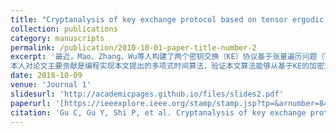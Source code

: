 ```yaml
---
title: "Cryptanalysis of key exchange protocol based on tensor ergodic problem"
collection: publications
category: manuscripts
permalink: /publication/2010-10-01-paper-title-number-2
excerpt: '最近，Mao、Zhang、Wu等人构建了两个密钥交换（KE）协议基于张量遍历问题（TEP）。尽管他们推测这些构造可以潜在地抵抗量子计算攻击，但对于KE协议他们没有提供严格的安全证明。本文利用遍历矩阵性质，我们首先提出了一种使用O(n^6)算法求解TEP问题的多项式时间算法有限域中的运算，其中n是安全参数。然后，应用该多项式时间算法，我们分别为两个基于TEP的KE构造生成一个公共共享密钥。此外，我们还提供了一种具有O(n^6)算术运算的多项式时间算法，该算法直接从基于KE的加密方案的密文中恢复明文。因此，基于TEP的KE协议及其相应的加密方案是不安全的。
本人对论文主要贡献是编程实现本文提出的多项式时间算法，验证本文算法能够从基于KE的加密方案的密文中直接恢复明文的正确性。'
date: 2018-10-09
venue: 'Journal 1'
slidesurl: 'http://academicpages.github.io/files/slides2.pdf'
paperurl: '[https://ieeexplore.ieee.org/stamp/stamp.jsp?tp=&arnumber=8485479](https://ieeexplore.ieee.org/stamp/stamp.jsp?tp=&arnumber=8485479)'
citation: 'Gu C, Gu Y, Shi P, et al. Cryptanalysis of key exchange protocol based on tensor ergodic problem[J]. China Communications, 2018, 15(10): 172-181.'
---
```


